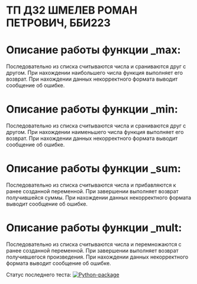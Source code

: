 # ТП ДЗ2 ШМЕЛЕВ РОМАН ПЕТРОВИЧ, ББИ223
# Описание работы функции _max:
  Последовательно из списка считываются числа и сраниваются друг с другом. При нахождении наибольшего числа функция выполняет его возврат. При нахождении данных некорректного формата выводит сообщение об ошибке.
# Описание работы функции _min:
  Последовательно из списка считываются числа и сраниваются друг с другом. При нахождении наименьшего числа функция выполняет его возврат. При нахождении данных некорректного формата выводит сообщение об ошибке.
# Описание работы функции _sum:
  Последовательно из списка считываются числа и прибавляются к ранее созданной переменной. При завершении выполняет возврат получившейся суммы. При нахождении данных некорректного формата выводит сообщение об ошибке.
# Описание работы функции _mult:
  Последовательно из списка считываются числа и перемножаются с ранее созданной переменной. При завершении выполняет возврат получившегося произведения. При нахождении данных некорректного формата выводит сообщение об ошибке.
  
Статус последнего теста:
[![Python-package](https://github.com/Shmelev-Roman/TP_HW_2/actions/workflows/mycation.yml/badge.svg)](https://github.com/Shmelev-Roman/TP_HW_2/actions/workflows/mycation.yml)

